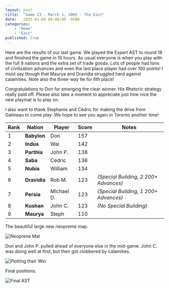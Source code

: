 ```yaml
---
layout: post
title:  "Game 13 - March 1, 2005 - The East"
date:   2025-03-04 00:00:00 -0500
categories: 
    - "Home"
    - "East"
published: true
---
```

Here are the results of our last game. We played the Expert AST to round 18 and finished the game in 10 hours. As usual everyone is when you play with the full 9 nations and the extra set of trade goods. Lots of people had tons of civilization advances and even the last place player had over 100 points! I must say though that Maurya and Dravidia struggled hard against calamities. Note also the three-way tie for 6th place!

Congratulations to Don for emerging the clear winner. His Rhetoric strategy really paid off. Please also take a moment to appreciate just how nice the new playmat is to play on.

I also want to thank Stephanie and Cédric for making the drive from Gatineau to come play. We hope to see you again in Toronto another time!

| Rank | Nation     | Player   | Score | Notes |
|------|------------|----------|-------|-------|
|   1  |**Babylon** |  Don     |  157  ||
|   2  |**Indus**   |  Wai     |  142  ||
|   3  |**Parthia** | John P.  |  138  ||
|   4  |**Saba**    | Cédric   |  136  ||
|   5  |**Nubia**   | William  |  134  ||
|   6  |**Dravidia**|  Rob M.  |  123  |*(Special Building, 2 200+ Advances)*|
|   7  |**Persia**  |Michael D.|  123  |*(Special Building, 1 200+ Advances)*|
|   8  |**Kushan**  | John C.  |  123  |*(No Special Building)*|
|   9  |**Maurya**  | Steph    |  110  ||

The beautiful large new neopreme map.

![Neoprene Mat](/assets/images/games/2025-03-04/photo1.jpeg)

Don and John P. pulled ahead of everyone else in the mid-game. John C. was doing well at first, but then got clobbered by calamities.

![Plotting their Win](/assets/images/games/2025-03-04/photo2.jpeg)

Final positions. 

![Final AST](/assets/images/games/2025-03-04/photo3.jpeg)
